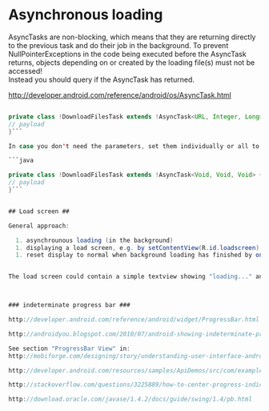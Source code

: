 # Asynchronous loading #

AsyncTasks are non-blocking, which means that they are returning directly to the previous task and do their job in the background.
To prevent NullPointerExceptions in the code being executed before the AsyncTask returns, objects depending on or created by the loading file(s) must not be accessed!<br />
Instead you should query if the AsyncTask has returned.


http://developer.android.com/reference/android/os/AsyncTask.html

```java

private class !DownloadFilesTask extends !AsyncTask<URL, Integer, Long> {
// payload
}```

In case you don't need the parameters, set them individually or all to Void:

```java

private class !DownloadFilesTask extends !AsyncTask<Void, Void, Void> {
// payload
}```


## Load screen ##

General approach:

  1. asynchrounous loading (in the background)
  1. displaying a load screen, e.g. by setContentView(R.id.loadscreen); <b>// in Android Activity's onCreate()</b>
  1. reset display to normal when background loading has finished by onPostExecute(oldValueOfContentView);


The load screen could contain a simple textview showing "loading..." and an "indeterminate progress bar" for the user getting the feeling that something is still happening.



### indeterminate progress bar ###

http://developer.android.com/reference/android/widget/ProgressBar.html

http://androidyou.blogspot.com/2010/07/android-showing-indeterminate-progress.html

See section "ProgressBar View" in:
http://mobiforge.com/designing/story/understanding-user-interface-android-part-2-views

http://developer.android.com/resources/samples/ApiDemos/src/com/example/android/apis/view/ProgressBar3.html

http://stackoverflow.com/questions/3225889/how-to-center-progress-indicator-in-progressdialog-easily-when-no-title-text-pas

http://download.oracle.com/javase/1.4.2/docs/guide/swing/1.4/pb.html